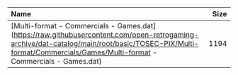 |Name|Size|
|:---|---:|
|[Multi-format - Commercials - Games.dat](https://raw.githubusercontent.com/open-retrogaming-archive/dat-catalog/main/root/basic/TOSEC-PIX/Multi-format/Commercials/Games/Multi-format - Commercials - Games.dat)|1194|
